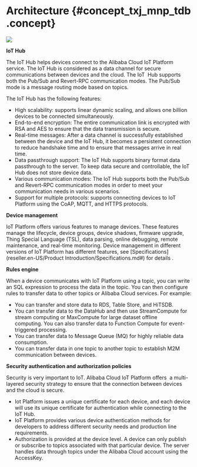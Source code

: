 # Architecture {#concept_txj_mnp_tdb .concept}

![](http://static-aliyun-doc.oss-cn-hangzhou.aliyuncs.com/assets/img/7451/15541728013364_en-US.png)

**IoT Hub**

The IoT Hub helps devices connect to the Alibaba Cloud IoT Platform service. The IoT Hub is considered as a data channel for secure communications between devices and the cloud. The IoT  Hub supports both the Pub/Sub and Revert-RPC communication modes. The Pub/Sub mode is a message routing mode based on topics.

The IoT Hub has the following features:

-   High scalability: supports linear dynamic scaling, and allows one billion devices to be connected simultaneously. 
-   End-to-end encryption: The entire communication link is encrypted with RSA and AES to ensure that the data transmission is secure.
-   Real-time messages: After a data channel is successfully established between the device and the IoT Hub, it becomes a persistent connection to reduce handshake time and to ensure that messages arrive in real time.
-   Data passthrough support: The IoT Hub supports binary format data passthrough to the server. To keep data secure and controllable, the IoT Hub does not store device data.
-   Various communication modes: The IoT Hub supports both the Pub/Sub and Revert-RPC communication modes in order to meet your communication needs in various scenarios.
-   Support for multiple protocols: supports connecting devices to IoT Platform using the CoAP, MQTT, and HTTPS protocols.

**Device management**

IoT Platform offers various features to manage devices. These features manage the lifecycle, device groups, device shadows, firmware upgrade, Thing Special Language \(TSL\), data parsing, online debugging, remote maintenance, and real-time monitoring. Device management in different versions of IoT Platform has different features, see [Specifications](reseller.en-US/Product Introduction/Specifications.md#) for details .

**Rules engine**

When a device communicates with IoT Platform using a topic, you can write an SQL expression to process the data in the topic. You can then configure rules to transfer data to other topics or Alibaba Cloud services. For example:

-   You can transfer and store data to RDS, Table Store, and HiTSDB.
-   You can transfer data to the DataHub and then use StreamCompute for stream computing or MaxCompute for large dataset offline computing. You can also transfer data to Function Compute for event-triggered processing.
-   You can transfer data to Message Queue \(MQ\) for highly reliable data consumption.
-   You can transfer data in one topic to another topic to establish M2M communication between devices.

**Security authentication and authorization policies**

Security is very important to IoT. Alibaba Cloud IoT Platform offers  a multi-layered security strategy to ensure that the connection between devices and the cloud is secure.

-   Iot Platform issues a unique certificate for each device, and each device will use its unique certificate for authentication while connecting to the IoT Hub.
-   IoT Platform provides various device authentication methods for developers to address different security needs and production line requirements.
-   Authorization is provided at the device level. A device can only publish or subscribe to topics associated with that particular device. The server handles data through topics under the Alibaba Cloud account using the AccessKey.

